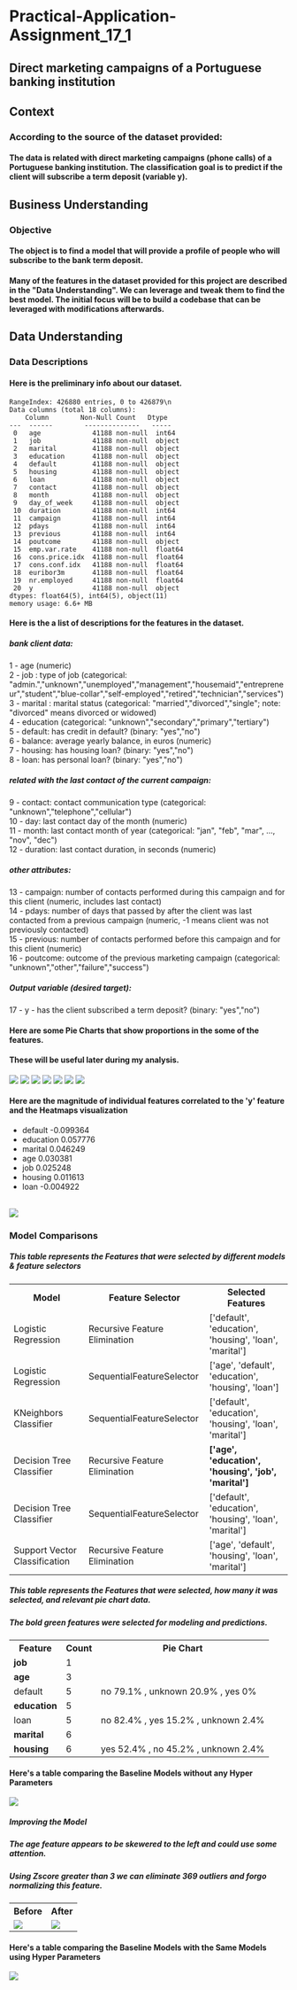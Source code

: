 # Practical-Application-Assignment_17_1

## Direct marketing campaigns of a Portuguese banking institution

## Context
### According to the source of the dataset provided:
#### The data is related with direct marketing campaigns (phone calls) of a Portuguese banking institution. The classification goal is to predict if the client will subscribe a term deposit (variable y).

## Business Understanding
### Objective
#### The object is to find a model that will provide a profile of people who will subscribe to the bank term deposit.

#### Many of the features in the dataset provided for this project are described in the "Data Understanding".  We can leverage and tweak them to find the best model.  The initial focus will be to build a codebase that can be leveraged with modifications afterwards.

## Data Understanding

### Data Descriptions
#### Here is the preliminary info about our dataset.
    RangeIndex: 426880 entries, 0 to 426879\n
    Data columns (total 18 columns):
        Column        Non-Null Count   Dtype  
    ---  ------        --------------   -----   
     0   age             41188 non-null  int64  
     1   job             41188 non-null  object 
     2   marital         41188 non-null  object 
     3   education       41188 non-null  object 
     4   default         41188 non-null  object 
     5   housing         41188 non-null  object 
     6   loan            41188 non-null  object 
     7   contact         41188 non-null  object 
     8   month           41188 non-null  object 
     9   day_of_week     41188 non-null  object 
     10  duration        41188 non-null  int64  
     11  campaign        41188 non-null  int64  
     12  pdays           41188 non-null  int64  
     13  previous        41188 non-null  int64  
     14  poutcome        41188 non-null  object 
     15  emp.var.rate    41188 non-null  float64
     16  cons.price.idx  41188 non-null  float64
     17  cons.conf.idx   41188 non-null  float64
     18  euribor3m       41188 non-null  float64
     19  nr.employed     41188 non-null  float64
     20  y               41188 non-null  object 
    dtypes: float64(5), int64(5), object(11)
    memory usage: 6.6+ MB

#### Here is the a list of descriptions for the features in the dataset.

##### bank client data:
   1 - age (numeric)<br/>
   2 - job : type of job (categorical: "admin.","unknown","unemployed","management","housemaid","entrepreneur","student","blue-collar","self-employed","retired","technician","services") <br/>
   3 - marital : marital status (categorical: "married","divorced","single"; note: "divorced" means divorced or widowed)<br/>
   4 - education (categorical: "unknown","secondary","primary","tertiary")<br/>
   5 - default: has credit in default? (binary: "yes","no")<br/>
   6 - balance: average yearly balance, in euros (numeric) <br/>
   7 - housing: has housing loan? (binary: "yes","no")<br/>
   8 - loan: has personal loan? (binary: "yes","no")<br/>

##### related with the last contact of the current campaign:
   9 - contact: contact communication type (categorical: "unknown","telephone","cellular") <br/>
  10 - day: last contact day of the month (numeric)<br/>
  11 - month: last contact month of year (categorical: "jan", "feb", "mar", ..., "nov", "dec")<br/>
  12 - duration: last contact duration, in seconds (numeric)<br/>

##### other attributes:
  13 - campaign: number of contacts performed during this campaign and for this client (numeric, includes last contact)<br/>
  14 - pdays: number of days that passed by after the client was last contacted from a previous campaign (numeric, -1 means client was not previously contacted)<br/>
  15 - previous: number of contacts performed before this campaign and for this client (numeric)<br/>
  16 - poutcome: outcome of the previous marketing campaign (categorical: "unknown","other","failure","success")<br/>

##### Output variable (desired target):
  17 - y - has the client subscribed a term deposit? (binary: "yes","no")<br/>

#### Here are some Pie Charts that show proportions in the some of the features.
#### These will be useful later during my analysis.
<img src="images/default_pie_chart.png"/>
<img src="images/education_pie_chart.png"/>
<img src="images/marital_pie_chart.png"/>
<img src="images/age_pie_chartt.png"/>
<img src="images/job_pie_chart.png"/>
<img src="images/housing_pie_chart.png"/>
<img src="images/loan_pie_chart.png"/>


#### Here are the magnitude of individual features correlated to the 'y' feature and the Heatmaps visualization
<ul>
<li>default    -0.099364</li>
<li>education	0.057776</li>
<li>marital	    0.046249</li>
<li>age	        0.030381</li>
<li>job	        0.025248</li>
<li>housing	    0.011613</li>
<li>loan	   -0.004922</li>
</ul>
<br/>
<img src="images/heatmap.png"/>



### Model Comparisons
##### This table represents the Features that were selected by different models & feature selectors
<table>
<tr><th>Model</th><th>Feature Selector</th><th>Selected Features</th></tr>
<tr><td>Logistic Regression</td><td>Recursive Feature Elimination</td><td>['default', 'education', 'housing', 'loan', 'marital']</td></tr>
<tr><td>Logistic Regression</td><td>SequentialFeatureSelector</td><td>['age', 'default', 'education', 'housing', 'loan']</td></tr>
<tr><td>KNeighbors Classifier</td><td>SequentialFeatureSelector</td><td>['default', 'education', 'housing', 'loan', 'marital']</td></tr>
<tr><td>Decision Tree Classifier</td><td>Recursive Feature Elimination</td><td><b>['age', 'education', 'housing', 'job', 'marital']</b></td></tr>
<tr><td>Decision Tree Classifier</td><td>SequentialFeatureSelector</td><td>['default', 'education', 'housing', 'loan', 'marital']</td></tr>
<tr><td>Support Vector Classification</td><td>Recursive Feature Elimination</td><td>['age', 'default', 'housing', 'loan', 'marital']</td></tr>
</table>


##### This table represents the Features that were selected, how many it was selected, and relevant pie chart data.
##### The <b>bold green</b> features were selected for modeling and predictions.
<table>
<tr><th>Feature</th><th>Count</th><th>Pie Chart</th></tr>
<tr><td><b>job</b></td><td>1</td><td></td></tr>
<tr><td><b>age</td><td>3</td><td></td></tr>
<tr><td>default</td><td>5</td><td>no 79.1% , unknown 20.9% , yes 0%</td></tr>
<tr><td><b>education</td><td>5</td><td></td></tr>
<tr><td>loan</td><td>5</td><td> no 82.4% , yes 15.2% , unknown 2.4%</td></tr>
<tr><td><b>marital</td><td>6</td><td></td></tr>
<tr><td><b>housing</td><td>6</td><td>yes 52.4% , no 45.2% , unknown 2.4%</td></tr>
</table>




#### Here's a table comparing the Baseline Models without any Hyper Parameters
<img src="images/Model Comparisons b.png"/>

##### Improving the Model
##### The age feature appears to be skewered to the left and could use some attention.
##### Using Zscore greater than 3 we can eliminate 369 outliers and forgo normalizing this feature.

<table>
<tr><th>Before</th><th>After</th></tr>
<tr><td><img src="images/age_histogram_before.png"/> </td><td><img src="images/age_histogram_after.png"/></td></tr>
</table>

#### Here's a table comparing the Baseline Models with the Same Models using Hyper Parameters
<img src="images/Model Comparisons 1.png"/>